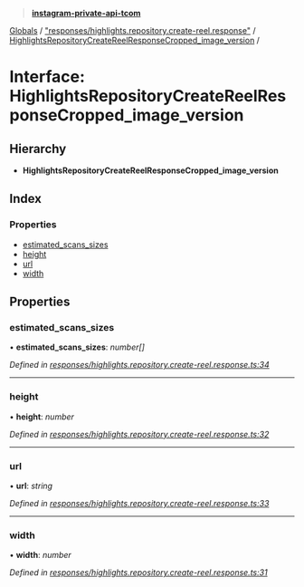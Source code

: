 > **[instagram-private-api-tcom](../README.md)**

[Globals](../README.md) / ["responses/highlights.repository.create-reel.response"](../modules/_responses_highlights_repository_create_reel_response_.md) / [HighlightsRepositoryCreateReelResponseCropped_image_version](_responses_highlights_repository_create_reel_response_.highlightsrepositorycreatereelresponsecropped_image_version.md) /

# Interface: HighlightsRepositoryCreateReelResponseCropped_image_version

## Hierarchy

* **HighlightsRepositoryCreateReelResponseCropped_image_version**

## Index

### Properties

* [estimated_scans_sizes](_responses_highlights_repository_create_reel_response_.highlightsrepositorycreatereelresponsecropped_image_version.md#estimated_scans_sizes)
* [height](_responses_highlights_repository_create_reel_response_.highlightsrepositorycreatereelresponsecropped_image_version.md#height)
* [url](_responses_highlights_repository_create_reel_response_.highlightsrepositorycreatereelresponsecropped_image_version.md#url)
* [width](_responses_highlights_repository_create_reel_response_.highlightsrepositorycreatereelresponsecropped_image_version.md#width)

## Properties

###  estimated_scans_sizes

• **estimated_scans_sizes**: *number[]*

*Defined in [responses/highlights.repository.create-reel.response.ts:34](https://github.com/cuonglnhust/instagram-private-api-tcom/blob/3e16058/src/responses/highlights.repository.create-reel.response.ts#L34)*

___

###  height

• **height**: *number*

*Defined in [responses/highlights.repository.create-reel.response.ts:32](https://github.com/cuonglnhust/instagram-private-api-tcom/blob/3e16058/src/responses/highlights.repository.create-reel.response.ts#L32)*

___

###  url

• **url**: *string*

*Defined in [responses/highlights.repository.create-reel.response.ts:33](https://github.com/cuonglnhust/instagram-private-api-tcom/blob/3e16058/src/responses/highlights.repository.create-reel.response.ts#L33)*

___

###  width

• **width**: *number*

*Defined in [responses/highlights.repository.create-reel.response.ts:31](https://github.com/cuonglnhust/instagram-private-api-tcom/blob/3e16058/src/responses/highlights.repository.create-reel.response.ts#L31)*